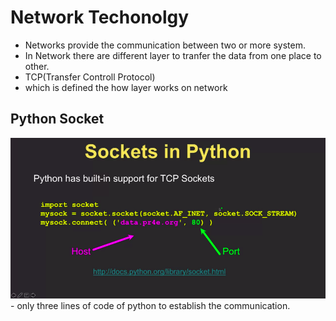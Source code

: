 # Network Techonolgy
 - Networks provide the communication between two or more system.
 - In Network there are different layer to tranfer the data from one place to other.
 - TCP(Transfer Controll Protocol)
 - which is defined the how layer works on network

 ## Python Socket
 <img src="./Images/Socket.png">
 - only three lines of code of python to establish the communication.